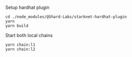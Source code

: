 Setup hardhat plugin
```
cd ./node_modules/@Shard-Labs/starknet-hardhat-plugin
yarn
yarn build
```

Start both local chains
```
yarn chain:l1
yarn chain:l2
```
